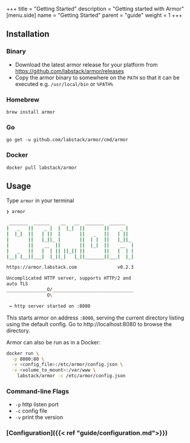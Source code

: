 +++
title = "Getting Started"
description = "Getting started with Armor"
[menu.side]
  name = "Getting Started"
  parent = "guide"
  weight = 1
+++

## Installation

### Binary

- Download the latest armor release for your platform from https://github.com/labstack/armor/releases
- Copy the armor binary to somewhere on the `PATH` so that it can be executed e.g. `/usr/local/bin` or `%PATH%`

### Homebrew

`brew install armor`

### Go

`go get -u github.com/labstack/armor/cmd/armor`

### Docker

`docker pull labstack/armor`

## Usage

Type `armor` in your terminal

```sh
❯ armor

 _______  ______    __   __  _______  ______
|   _   ||    _ |  |  |_|  ||       ||    _ |
|  |_|  ||   | ||  |       ||   _   ||   | ||
|       ||   |_||_ |       ||  | |  ||   |_||_
|       ||    __  ||       ||  |_|  ||    __  |
|   _   ||   |  | || ||_|| ||       ||   |  | |
|__| |__||___|  |_||_|   |_||_______||___|  |_|

https://armor.labstack.com               v0.2.3

Uncomplicated HTTP server, supports HTTP/2 and
auto TLS
_______________O/______________________________
               O\

 ⇛ http server started on :8080
```

This starts armor on address `:8080`, serving the current directory listing using
the default config. Go to http://localhost:8080 to browse the directory.

Armor can also be run as in a Docker:

```sh
docker run \
  -p 8080:80 \
  -v <config_file>:/etc/armor/config.json \
  -v <volume_to_mount>:/var/www \
    labstack/armor -c /etc/armor/config.json
```

### Command-line Flags

- `-p` http listen port
- `-c` config file
- `-v` print the version

### [Configuration]({{< ref "guide/configuration.md">}})

